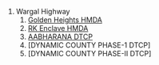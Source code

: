 1. Wargal Highway
    1. [Golden Heights HMDA](https://github.com/rrrealestate12/rrrealestate12/blob/main/Golden%20Heights.md)
    2. [RK Enclave HMDA](https://github.com/rrrealestate12/rrrealestate12/blob/main/Golden%20Heights.md)
    3. [AABHARANA DTCP](https://github.com/rrrealestate12/rrrealestate12/blob/main/Golden%20Heights.md)
    4. [DYNAMIC COUNTY PHASE-1 DTCP]
    5. [DYNAMIC COUNTY PHASE-II DTCP]
